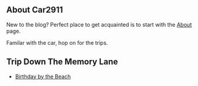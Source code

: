 ## About Car2911
New to the blog? Perfect place to get acquainted is to start with the [About](about) page.

Familar with the car, hop on for the trips.

## Trip Down The Memory Lane
- [Birthday by the Beach](bytb.html)